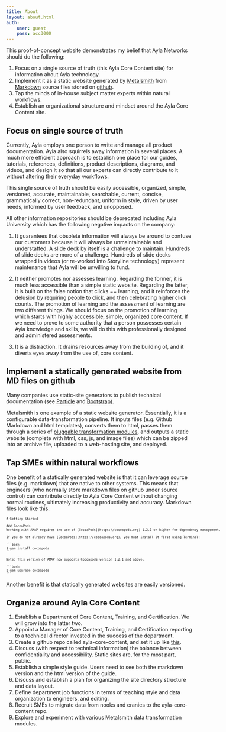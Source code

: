 ```yaml
---
title: About
layout: about.html
auth:
    user: guest
    pass: acc3000
---
```


This proof-of-concept website demonstrates my belief that Ayla Networks should do the following:

1. Focus on a single source of truth (this Ayla Core Content site) for information about Ayla technology.
1. Implement it as a static website generated by [Metalsmith](http://www.metalsmith.io/) from [Markdown](https://github.github.com/gfm/) source files stored on [github](https://github.com/MattAtAyla/ayla-core-content).
1. Tap the minds of in-house subject matter experts within natural workflows. 
1. Establish an organizational structure and mindset around the Ayla Core Content site.

## Focus on single source of truth

Currently, Ayla employs one person to write and manage all product documentation. Ayla also squirrels away information in several places. A much more efficient approach is to establish one place for our guides, tutorials, references, definitions, product descriptions, diagrams, and videos, and design it so that all our experts can directly contribute to it without altering their everyday workflows.

This single source of truth should be easily accessible, organized, simple, versioned, accurate, maintainable, searchable, current, concise, grammatically correct, non-redundant, uniform in style, driven by user needs, informed by user feedback, and unopposed. 

All other information repositories should be deprecated including Ayla University which has the following negative impacts on the company:

1. It guarantees that obsolete information will always be around to confuse our customers because it will always be unmaintainable and understaffed. A slide deck by itself is a challenge to maintain. Hundreds of slide decks are more of a challenge. Hundreds of slide decks wrapped in videos (or re-worked into Storyline technology) represent maintenance that Ayla will be unwilling to fund.

1. It neither promotes nor assesses learning. Regarding the former, it is much less accessible than a simple static website. Regarding the latter, it is built on the false notion that clicks == learning, and it reinforces the delusion by requiring people to click, and then celebrating higher click counts. The promotion of learning and the assessment of learning are two different things. We should focus on the promotion of learning which starts with highly acccessible, simple, organized core content. If we need to prove to some authority that a person possesses certain Ayla knowledge and skills, we will do this with professionally designed and administered assessments. 

1. It is a distraction. It drains resources away from the building of, and it diverts eyes away from the use of, core content. 

## Implement a statically generated website from MD files on github

Many companies use static-site generators to publish technical documentation (see [Particle](https://docs.particle.io/guide/getting-started/intro/photon/) and [Bootstrap](https://getbootstrap.com/docs/4.1/getting-started/introduction/)).  

Metalsmith is one example of a static website generator. Essentially, it is a configurable data-transformation pipeline. It inputs files (e.g. Github Markdown and html templates), converts them to html, passes them through a series of [pluggable transformation modules](https://github.com/metalsmith/awesome-metalsmith/blob/master/PLUGINS.md), and outputs a static website (complete with html, css, js, and image files) which can be zipped into an archive file, uploaded to a web-hosting site, and deployed.

## Tap SMEs within natural workflows

One benefit of a statically generated website is that it can leverage source files (e.g. markdown) that are native to other systems. This means that engineers (who normally store markdown files on github under source control) can contribute directly to Ayla Core Content without changing normal routines, ultimately increasing productivity and accuracy. Markdown files look like this: 

<pre style="font-size: 60%; width:750px; overflow:auto;">
# Getting Started

### CocoaPods
Working with AMAP requires the use of [CocoaPods](https://cocoapods.org) 1.2.1 or higher for dependency management.

If you do not already have [CocoaPods](https://cocoapods.org), you must install it first using Terminal: 

```bash
$ gem install cocoapods
```

Note: This version of AMAP now supports Cocoapods version 1.2.1 and above.

```bash
$ gem upgrade cocoapods
```
</pre>

Another benefit is that statically generated websites are easily versioned. 

## Organize around Ayla Core Content

1. Establish a Department of Core Content, Training, and Certification. We will grow into the latter two.
1. Appoint a Manager of Core Content, Training, and Certification reporting to a technical director invested in the success of the department.
1. Create a github repo called ayla-core-content, and set it up like [this](https://github.com/MattAtAyla/ayla-core-content).
1. Discuss (with respect to technical information) the balance between confidentiality and accessibility. Static sites are, for the most part, public.
1. Establish a simple style guide. Users need to see both the markdown version and the html version of the guide.
1. Discuss and establish a plan for organizing the site directory structure and data layout. 
1. Define department job functions in terms of teaching style and data organization to engineers, and editing.
1. Recruit SMEs to migrate data from nooks and cranies to the ayla-core-content repo.
1. Explore and experiment with various Metalsmith data transformation modules. 
